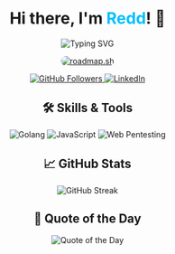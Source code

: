 <h1 align="center">
  Hi there, I'm <span style="color: #00BFFF;">Redd</span>! 👋
</h1>

<p align="center">
  <img src="https://readme-typing-svg.demolab.com?font=Fira+Code&size=22&pause=1000&color=00F7F7&width=435&lines=Penetration+Tester+%7C+Web+Developer;Always+Learning+and+Building;Exploring+Tech+with+Passion" alt="Typing SVG" />
</p>

<p align="center">
  <a href="https://roadmap.sh">
    <img src="https://roadmap.sh/card/wide/6764c22e8fe51199da49768c?variant=dark" alt="roadmap.sh" style="border-radius:10px;"/>
  </a>
</p>

<p align="center">
  <a href="https://github.com/redd255">
    <img src="https://img.shields.io/github/followers/redd255?label=Followers&style=social" alt="GitHub Followers">
  </a>
  <a href="https://www.linkedin.com/in/youssef-hayyani-a54351275/">
    <img src="https://img.shields.io/badge/LinkedIn-Connect-blue?style=flat&logo=linkedin" alt="LinkedIn">
  </a>
</p>

<h2 align="center">🛠️ Skills & Tools</h2>

<p align="center">
  <img src="https://img.shields.io/badge/Language-Golang-blue?style=flat&logo=go" alt="Golang">
  <img src="https://img.shields.io/badge/Language-JavaScript-yellow?style=flat&logo=javascript" alt="JavaScript">
  <img src="https://img.shields.io/badge/Skill-Web%20Pentesting-green?style=flat&logo=webmoney" alt="Web Pentesting">
</p>

<h2 align="center">📈 GitHub Stats</h2>

<p align="center">
  <!-- <img src="https://github-readme-stats.vercel.app/api?username=redd255&show_icons=true&theme=dark" alt="GitHub Stats">-->
  <img src="https://github-readme-streak-stats.herokuapp.com/?user=redd255&theme=dark" alt="GitHub Streak">
</p>

<h2 align="center">🌟 Quote of the Day</h2>

<p align="center">
  <img src="https://quotes-github-readme.vercel.app/api?type=horizontal&theme=dark" alt="Quote of the Day">
</p>
